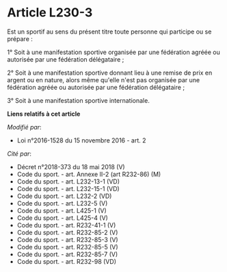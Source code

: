 # Article L230-3

Est un sportif au sens du présent titre toute personne qui participe ou se prépare : 

1° Soit à une manifestation sportive organisée par une fédération agréée ou autorisée par une fédération délégataire ; 

2° Soit à une manifestation sportive donnant lieu à une remise de prix en argent ou en nature, alors même qu'elle n'est pas
organisée par une fédération agréée ou autorisée par une fédération délégataire ;

3° Soit à une manifestation sportive internationale.

**Liens relatifs à cet article**

_Modifié par_:

  - Loi n°2016-1528 du 15 novembre 2016 - art. 2

_Cité par_:

  - Décret n°2018-373 du 18 mai 2018 (V)
  - Code du sport. - art. Annexe II-2 (art R232-86) (M)
  - Code du sport. - art. L232-13-1 (VD)
  - Code du sport. - art. L232-15-1 (VD)
  - Code du sport. - art. L232-2 (VD)
  - Code du sport. - art. L232-5 (V)
  - Code du sport. - art. L425-1 (V)
  - Code du sport. - art. L425-4 (V)
  - Code du sport. - art. R232-41-1 (V)
  - Code du sport. - art. R232-85-2 (V)
  - Code du sport. - art. R232-85-3 (V)
  - Code du sport. - art. R232-85-5 (V)
  - Code du sport. - art. R232-85-7 (V)
  - Code du sport. - art. R232-98 (VD)

